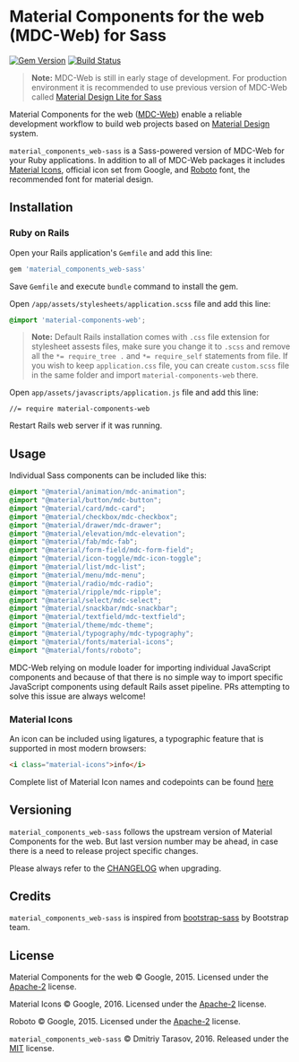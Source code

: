 # Material Components for the web (MDC-Web) for Sass

[![Gem Version](https://badge.fury.io/rb/material_components_web-sass.svg)](http://badge.fury.io/rb/material_components_web-sass)
[![Build Status](https://travis-ci.org/rubysamurai/material_components_web-sass.svg?branch=master)](https://travis-ci.org/rubysamurai/material_components_web-sass)

> **Note:** MDC-Web is still in early stage of development. For production environment it is recommended to use previous version of MDC-Web called [Material Design Lite for Sass](https://github.com/rubysamurai/material_design_lite-sass) 

Material Components for the web ([MDC-Web](https://github.com/material-components/material-components-web/)) enable a reliable development workflow to build web projects based on [Material Design](https://www.material.io/) system.

`material_components_web-sass` is a Sass-powered version of MDC-Web for your Ruby applications. In addition to all of MDC-Web packages it includes [Material Icons](https://material.io/icons/), official icon set from Google, and [Roboto](https://fonts.google.com/specimen/Roboto) font, the recommended font for material design.

## Installation

### Ruby on Rails

Open your Rails application's `Gemfile` and add this line:

```ruby
gem 'material_components_web-sass'
```

Save `Gemfile` and execute `bundle` command to install the gem.

Open  `/app/assets/stylesheets/application.scss` file and add this line:

```scss
@import 'material-components-web';
```

> **Note:** Default Rails installation comes with `.css` file extension for stylesheet assests files, make sure you change it to `.scss` and remove all the `*= require_tree .` and `*= require_self` statements from file. If you wish to keep `application.css` file, you can create `custom.scss` file in the same folder and import `material-components-web` there.

Open  `app/assets/javascripts/application.js` file and add this line:

```
//= require material-components-web
```

Restart Rails web server if it was running.

## Usage

Individual Sass components can be included like this:

```scss
@import "@material/animation/mdc-animation";
@import "@material/button/mdc-button";
@import "@material/card/mdc-card";
@import "@material/checkbox/mdc-checkbox";
@import "@material/drawer/mdc-drawer";
@import "@material/elevation/mdc-elevation";
@import "@material/fab/mdc-fab";
@import "@material/form-field/mdc-form-field";
@import "@material/icon-toggle/mdc-icon-toggle";
@import "@material/list/mdc-list";
@import "@material/menu/mdc-menu";
@import "@material/radio/mdc-radio";
@import "@material/ripple/mdc-ripple";
@import "@material/select/mdc-select";
@import "@material/snackbar/mdc-snackbar";
@import "@material/textfield/mdc-textfield";
@import "@material/theme/mdc-theme";
@import "@material/typography/mdc-typography";
@import "@material/fonts/material-icons";
@import "@material/fonts/roboto";
```

MDC-Web relying on module loader for importing individual JavaScript components and because of that there is no simple way to import specific JavaScript components using default Rails asset pipeline. PRs attempting to solve this issue are always welcome!

### Material Icons

An icon can be included using ligatures, a typographic feature that is supported in most modern browsers:

```html
<i class="material-icons">info</i>
```

Complete list of Material Icon names and codepoints can be found [here](https://material.io/icons/)

## Versioning

`material_components_web-sass` follows the upstream version of Material Components for the web. But last version number may be ahead, in case there is a need to release project specific changes.

Please always refer to the [CHANGELOG](https://github.com/rubysamurai/material_components_web-sass/blob/master/CHANGELOG.md) when upgrading.

## Credits

`material_components_web-sass` is inspired from [bootstrap-sass](https://github.com/twbs/bootstrap-sass) by Bootstrap team.

## License

Material Components for the web © Google, 2015. Licensed under the [Apache-2](http://www.apache.org/licenses/LICENSE-2.0.html) license.

Material Icons © Google, 2016. Licensed under the [Apache-2](http://www.apache.org/licenses/LICENSE-2.0.html) license.

Roboto © Google, 2015. Licensed under the [Apache-2](http://www.apache.org/licenses/LICENSE-2.0.html) license.

`material_components_web-sass` © Dmitriy Tarasov, 2016. Released under the [MIT](https://github.com/rubysamurai/material_components_web-sass/blob/master/LICENSE.txt) license.
